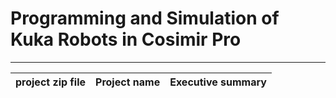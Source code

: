 # Programming and Simulation of Kuka Robots in Cosimir Pro
****
project zip file| Project name | Executive summary
---|---|---
